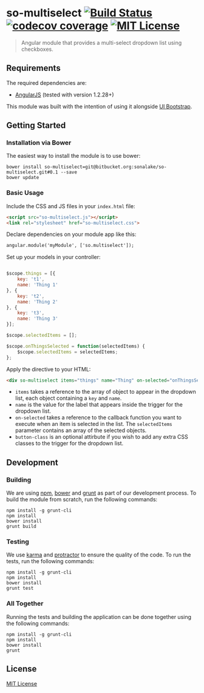 so-multiselect [![Build Status](https://travis-ci.org/gordonmcg-sonalake/so-multiselect.svg?branch=master)](https://travis-ci.org/gordonmcg-sonalake/so-multiselect) [![codecov coverage](https://img.shields.io/codecov/c/github/gordonmcg-sonalake/so-multiselect.svg?style=flat-square)](https://codecov.io/github/gordonmcg-sonalake/so-multiselect) [![MIT License](https://img.shields.io/github/license/mashape/apistatus.svg?maxAge=2592000)]()
================
> Angular module that provides a multi-select dropdown list using checkboxes.

Requirements
-----

The required dependencies are:

* [AngularJS](http://angular.org) (tested with version 1.2.28+)

This module was built with the intention of using it alongside [UI Bootstrap](https://github.com/angular-ui/bootstrap).

Getting Started
---------------

### Installation via Bower

The easiest way to install the module is to use bower:

```
bower install so-multiselect=git@bitbucket.org:sonalake/so-multiselect.git#0.1 --save
bower update
```

### Basic Usage

Include the CSS and JS files in your `index.html` file:

```html
<script src="so-multiselect.js"></script>
<link rel="stylesheet" href="so-multiselect.css">
```

Declare dependencies on your module app like this:

```html
angular.module('myModule', ['so.multiselect']);
```

Set up your models in your controller:

```javascript

$scope.things = [{
	key: 't1',
	name: 'Thing 1'
}, {
	key: 't2',
	name: 'Thing 2'
}, {
	key: 't3',
	name: 'Thing 3'
}];

$scope.selectedItems = [];

$scope.onThingsSelected = function(selectedItems) {
	$scope.selectedItems = selectedItems;
};
```

Apply the directive to your HTML:

```html
<div so-multiselect items="things" name="Thing" on-selected="onThingsSelected(selectedItems)" button-class="btn-grey"></div>
```

* `items` takes a reference to the array of object to appear in the dropdown list, each object containing a `key` and `name`.
* `name` is the value for the label that appears inside the trigger for the dropdown list.
* `on-selected` takes a reference to the callback function you want to execute when an item is selected in the list. The `selectedItems` parameter contains an array of the selected objects.
* `button-class` is an optional attirbute if you wish to add any extra CSS classes to the trigger for the dropdown list.

Development
-----

### Building

We are using [npm](http://npmjs.com/), [bower](http://bower.io/) and [grunt](http://gruntjs.com/) as part of our development process.
To build the module from scratch, run the following commands:

```
npm install -g grunt-cli
npm install
bower install
grunt build
```

### Testing

We use [karma](http://karma-runner.github.io/0.12/index.html) and [protractor](http://angular.github.io/protractor/#/) to ensure the quality of the code.
To run the tests, run the following commands:

```
npm install -g grunt-cli
npm install
bower install
grunt test
```

### All Together

Running the tests and building the application can be done together using the following commands:

```
npm install -g grunt-cli
npm install
bower install
grunt
```

License
-----
[MIT License](http://en.wikipedia.org/wiki/MIT_License)
